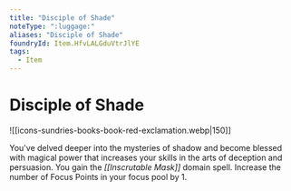 ```yaml
---
title: "Disciple of Shade"
noteType: ":luggage:"
aliases: "Disciple of Shade"
foundryId: Item.HfvLALGduVtrJlYE
tags:
  - Item
---
```


# Disciple of Shade
![[icons-sundries-books-book-red-exclamation.webp|150]]

You've delved deeper into the mysteries of shadow and become blessed with magical power that increases your skills in the arts of deception and persuasion. You gain the _[[Inscrutable Mask]]_ domain spell. Increase the number of Focus Points in your focus pool by 1.
